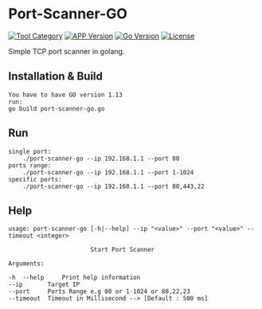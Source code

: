 # Port-Scanner-GO
[![Tool Category](https://badgen.net/badge/Tool/Port%20Scanner/black)](https://github.com/nxenon/port-scanner-go)
[![APP Version](https://badgen.net/badge/Version/v1.0/red)](https://github.com/nxenon/port-scanner-go)
[![Go Version](https://badgen.net/badge/Go/1.13/blue)](https://golang.org/doc/go1.13)
[![License](https://badgen.net/badge/License/GPLv2/purple)](https://github.com/nxenon/port-scanner-go/blob/master/LICENSE)


Simple TCP port scanner in golang.

Installation & Build
----
    You have to have GO version 1.13
    run:
    go build port-scanner-go.go

Run
----

    single port:
        ./port-scanner-go --ip 192.168.1.1 --port 80
    ports range:
        ./port-scanner-go --ip 192.168.1.1 --port 1-1024
    specific ports:
        ./port-scanner-go --ip 192.168.1.1 --port 80,443,22


Help
----
    usage: port-scanner-go [-h|--help] --ip "<value>" --port "<value>" --timeout <integer>
    
                           Start Port Scanner
    
    Arguments:
    
    -h  --help     Print help information
    --ip       Target IP
    --port     Ports Range e.g 80 or 1-1024 or 80,22,23
    --timeout  Timeout in Millisecond --> [Default : 500 ms]